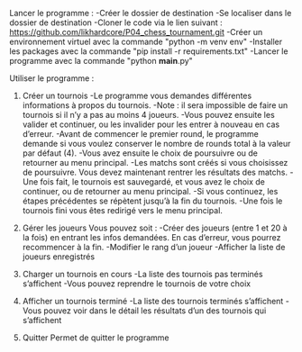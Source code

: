 Lancer le programme :
-Créer le dossier de destination
-Se localiser dans le dossier de destination
-Cloner le code via le lien suivant : https://github.com/likhardcore/P04_chess_tournament.git
-Créer un environnement virtuel avec la commande "python -m venv env"
-Installer les packages avec la commande "pip install -r requirements.txt"
-Lancer le programme avec la commande "python __main__.py"

Utiliser le programme :
1) Créer un tournois
             -Le programme vous demandes différentes informations à propos du tournois.
		-Note : il sera impossible de faire un tournois si il n’y a pas au moins 4 joueurs.
             -Vous pouvez ensuite les valider et continuer, ou les invalider pour les entrer à nouveau en cas d’erreur.
	-Avant de commencer le premier round, le programme demande si vous voulez conserver le nombre de rounds total à la valeur par défaut (4).
	-Vous avez ensuite le choix de poursuivre ou de retourner au menu principal.
	-Les matchs sont créés si vous choisissez de poursuivre. Vous devez maintenant rentrer les résultats des matchs.
	-Une fois fait, le tournois est sauvegardé, et vous avez le choix de continuer, ou de retourner au menu principal.
	-Si vous continuez, les étapes précédentes se répètent jusqu’à la fin du tournois.
	-Une fois le tournois fini vous êtes redirigé vers le menu principal.

2) Gérer les joueurs
Vous pouvez soit :
	-Créer des joueurs (entre 1 et 20 à la fois) en entrant les infos demandées. En cas d’erreur, vous pourrez recommencer à la fin.
	-Modifier le rang d’un joueur
	-Afficher la liste de joueurs enregistrés

3) Charger un tournois en cours
	-La liste des tournois pas terminés s’affichent
	-Vous pouvez reprendre le tournois de votre choix

4) Afficher un tournois terminé
	-La liste des tournois terminés s’affichent
	-Vous pouvez voir dans le détail les résultats d’un des tournois qui s’affichent

5) Quitter
	Permet de quitter le programme
